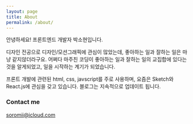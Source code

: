 ```yaml
---
layout: page
title: About
permalink: /about/
---
```


안녕하세요! 프론트엔드 개발자 박소현입니다.

디자인 전공으로 디자인/모션그래픽에 관심이 많았는데, 좋아하는 일과 잘하는 일은 마냥 같지않더라구요.
어쩌다 마주친 코딩이 좋아하는 일과 잘하는 일의 교집합에 있다는 것을 알게되었고, 일을 시작하는 계기가 되었습니다.

프론트 개발에 관련된 html, css, javscript를 주로 사용하며,
요즘은 Sketch와  React.js에 관심을 갖고 있습니다. 
블로그는 지속적으로 업데이트 됩니다.

<!-- 누구나 매일 조금씩 성장합니다. -->

### Contact me

[soromii@icloud.com](mailto:soromii@icloud.com)